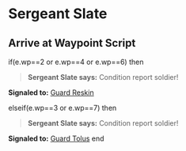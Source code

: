 # Sergeant Slate
## Arrive at Waypoint Script

if(e.wp==2 or e.wp==4 or e.wp==6) then


>**Sergeant Slate says:** Condition report soldier!


**Signaled to:**  [Guard Reskin](/npc/22066)

elseif(e.wp==3 or e.wp==7) then


>**Sergeant Slate says:** Condition report soldier!


**Signaled to:**  [Guard Tolus](/npc/22035)
end
